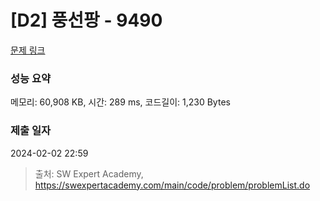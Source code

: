 # [D2] 풍선팡 - 9490 

[문제 링크](https://swexpertacademy.com/main/code/problem/problemDetail.do?contestProbId=AXAerAPaVXMDFARP) 

### 성능 요약

메모리: 60,908 KB, 시간: 289 ms, 코드길이: 1,230 Bytes

### 제출 일자

2024-02-02 22:59



> 출처: SW Expert Academy, https://swexpertacademy.com/main/code/problem/problemList.do